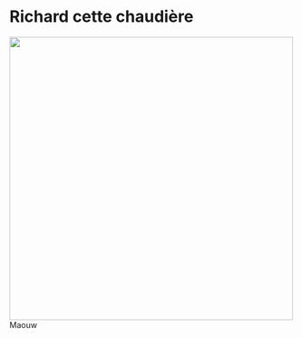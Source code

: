 <h1> Richard cette chaudière</h1>

<img src="https://ixxidesign.azureedge.net/media/2391858/ixxi-paul-fuentes-fashion-lama.jpg?mode=crop&width=275&height=275" width="500" height="500">

<div data-class=anim> Maouw </div>

<script>
"use strict";
 
window.addEventlistener("load", function() {
    window.addEventListener("mousewheel", function() {
        // ...
    });
});
</script>
